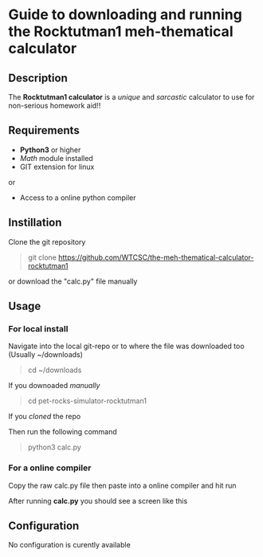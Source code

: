 # Guide to downloading and running the Rocktutman1 meh-thematical calculator

## Description

The **Rocktutman1 calculator** is a *unique* and *sarcastic* calculator to use for non-serious homework aid!!

## Requirements

- **Python3** or higher
- *Math* module installed
- GIT extension for linux

or 

- Access to a online python compiler

## Instillation 

Clone the git repository

> git clone https://github.com/WTCSC/the-meh-thematical-calculator-rocktutman1

or download the "calc.py" file manually

## Usage

### For local install

Navigate into the local git-repo or to where the file was downloaded too (Usually ~/downloads)

>cd ~/downloads

If you downoaded *manually*

>cd pet-rocks-simulator-rocktutman1

If you *cloned* the repo

Then run the following command 
>python3 calc.py
### For a online compiler

Copy the raw calc.py file then paste into a online compiler and hit run

After running **calc.py** you should see a screen like this

## Configuration

No configuration is curently available